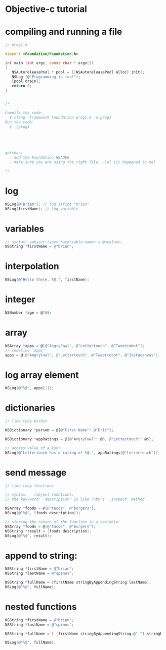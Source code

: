 # Objective-c tutorial


# compiling and running a file

```objective-c
// prog1.m

#import <Foundation/Foundation.h>

int main (int argc, const char * argv[])
{
   NSAutoreleasePool * pool = [[NSAutoreleasePool alloc] init];
   NSLog (@"Programming is fun!");
   [pool drain];
   return 0;
}


/* 

Compile the code:
  $ clang -framework Foundation prog1.m -o prog1
Run the code:  
  $ ./prog1





gotchas: 
  - add the Foundation HEADER
  - make sure you are using the right file...lol (it happened to me)

*/

```

# log
```objective-c
NSLog(@"Brian"); // log string "brian"
NSLog(firstName); // log variable
```

# variables
```objective-c
// syntax: <object-type> *<variable-name> = @<value>;
NSString *firstName = @"brian";
```
# interpolation
```objective-c
NSLog(@"Hello there, %@.", firstName);
```

# integer
```objective-c
NSNumber *age = @768;
```
# array
```objective-c
NSArray *apps = @[@"AngryFowl", @"Lettertouch", @"Tweetrobot"];
// redefine 'apps'
apps = @[@"AngryFowl", @"Lettertouch", @"Tweetrobot", @"Instacanvas"];
```

# log array element
```objective-c
NSLog(@"%@", apps[1]);
```
# dictionaries
```objective-c
// like ruby hashes

NSDictionary *person = @{@"First Name": @"Eric"};

NSDictionary *appRatings = @{@"AngryFowl": @3, @"Lettertouch": @5};

// access value of a key:
NSLog(@"Lettertouch has a rating of %@.", appRatings[@"Lettertouch"]); // "Lettertouch has a rating of 5"
```

# send message
```objective-c
// like ruby functions

// syntax:   [object function];
// the key-word: 'description' is like ruby's '.inspect' method

NSArray *foods = @[@"tacos", @"burgers"];
NSLog(@"%@", [foods description]);

// storing the return of the function in a variable:
NSArray *foods = @[@"tacos", @"burgers"];
NSString *result = [foods description];
NSLog(@"%@", result);
```

# append to string:
```objective-c
NSString *firstName = @"brian";
NSString *lastName = @"spinos";

NSString *fullName = [firstName stringByAppendingString:lastName];
NSLog(@"%@", fullName);

```
# nested functions
```objective-c
NSString *firstName = @"brian";
NSString *lastName = @"spinos";

NSString *fullName = [ [firstName stringByAppendingString:@" "] stringByAppendingString:lastName];

NSLog(@"%@", fullName);
```
